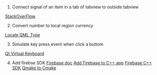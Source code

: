 1. Connect signal of an item in a tab of tabview to outside tabview

[StackOverFlow](https://stackoverflow.com/questions/26014363/how-to-send-signals-between-tabs-of-tabview-qt5)

2. Convert number to local region currency

[Locale QML Type](https://www3.sra.co.jp/qt/relation/doc/qtqml/qml-qtqml-locale.html#nativeCountryName-prop)

3. Simulate key press event when click a buttom

[Qt Virtual Keyboard](https://www.wisol.ch/w/articles/2015-07-26-virtual-keyboard-qt/)

4. Add firebse SDK
[Firebase doc](https://firebase.google.com/docs)
[Add Firebase to C++ app](https://firebase.google.com/docs/cpp/setup?platform=android)
[Firebase C++ SDK](https://github.com/firebase/firebase-cpp-sdk)
[Qmake to Cmake](https://stackoverflow.com/questions/43763416/how-to-convert-qmake-to-cmake)


